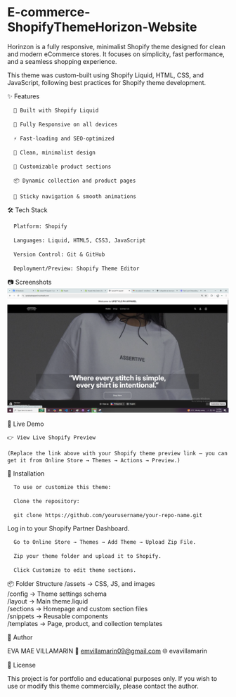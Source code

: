# E-commerce-ShopifyThemeHorizon-Website
Horinzon is a fully responsive, minimalist Shopify theme designed for clean and modern eCommerce stores.
It focuses on simplicity, fast performance, and a seamless shopping experience.

This theme was custom-built using Shopify Liquid, HTML, CSS, and JavaScript, following best practices for Shopify theme development.

✨ Features

      🧩 Built with Shopify Liquid

      📱 Fully Responsive on all devices

      ⚡ Fast-loading and SEO-optimized

      🎨 Clean, minimalist design

      🛒 Customizable product sections

      📦 Dynamic collection and product pages

      🧭 Sticky navigation & smooth animations




🛠️ Tech Stack

      Platform: Shopify

      Languages: Liquid, HTML5, CSS3, JavaScript

      Version Control: Git & GitHub

      Deployment/Preview: Shopify Theme Editor

📷 Screenshots
![Homepage Screenshot](./screenshot/home_page.png)

	
	
🔗 Live Demo

    👉 View Live Shopify Preview
    
    (Replace the link above with your Shopify theme preview link — you can get it from Online Store → Themes → Actions → Preview.)

🚀 Installation

      To use or customize this theme:
      
      Clone the repository:
      
      git clone https://github.com/yourusername/your-repo-name.git


Log in to your Shopify Partner Dashboard.

      Go to Online Store → Themes → Add Theme → Upload Zip File.
      
      Zip your theme folder and upload it to Shopify.
      
      Click Customize to edit theme sections.

📦 Folder Structure
    /assets         → CSS, JS, and images  
    /config         → Theme settings schema  
    /layout         → Main theme.liquid  
    /sections       → Homepage and custom section files  
    /snippets       → Reusable components  
    /templates      → Page, product, and collection templates  

💬 Author

EVA MAE VILLAMARIN
📧 emvillamarin09@gmail.com
🌐 evavillamarin

📜 License

This project is for portfolio and educational purposes only.
If you wish to use or modify this theme commercially, please contact the author.
